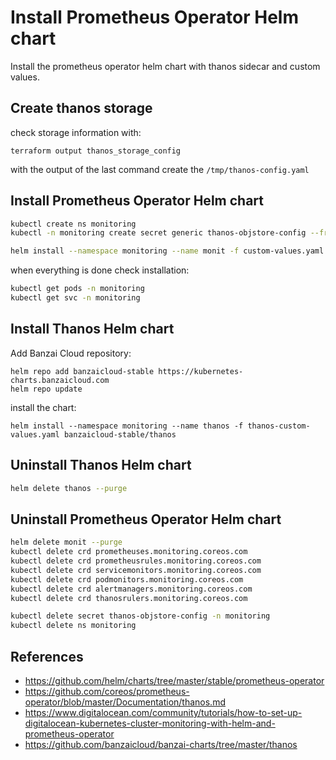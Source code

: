 # Install Prometheus Operator Helm chart

Install the prometheus operator helm chart with thanos sidecar and custom
values.

## Create thanos storage

check storage information with:

```hcl
terraform output thanos_storage_config
```

with the output of the last command create the ```/tmp/thanos-config.yaml```

## Install Prometheus Operator Helm chart

```bash
kubectl create ns monitoring
kubectl -n monitoring create secret generic thanos-objstore-config --from-file=object-store.yaml=/tmp/thanos-config.yaml

helm install --namespace monitoring --name monit -f custom-values.yaml stable/prometheus-operator
```

when everything is done check installation:

```bash
kubectl get pods -n monitoring
kubectl get svc -n monitoring
```

## Install Thanos Helm chart

Add Banzai Cloud repository:

```
helm repo add banzaicloud-stable https://kubernetes-charts.banzaicloud.com
helm repo update
```

install the chart:

```
helm install --namespace monitoring --name thanos -f thanos-custom-values.yaml banzaicloud-stable/thanos
```

## Uninstall Thanos Helm chart

```bash
helm delete thanos --purge
```

## Uninstall Prometheus Operator Helm chart

```bash
helm delete monit --purge
kubectl delete crd prometheuses.monitoring.coreos.com
kubectl delete crd prometheusrules.monitoring.coreos.com
kubectl delete crd servicemonitors.monitoring.coreos.com
kubectl delete crd podmonitors.monitoring.coreos.com
kubectl delete crd alertmanagers.monitoring.coreos.com
kubectl delete crd thanosrulers.monitoring.coreos.com

kubectl delete secret thanos-objstore-config -n monitoring
kubectl delete ns monitoring
```

## References

- https://github.com/helm/charts/tree/master/stable/prometheus-operator
- https://github.com/coreos/prometheus-operator/blob/master/Documentation/thanos.md
- https://www.digitalocean.com/community/tutorials/how-to-set-up-digitalocean-kubernetes-cluster-monitoring-with-helm-and-prometheus-operator
- https://github.com/banzaicloud/banzai-charts/tree/master/thanos
